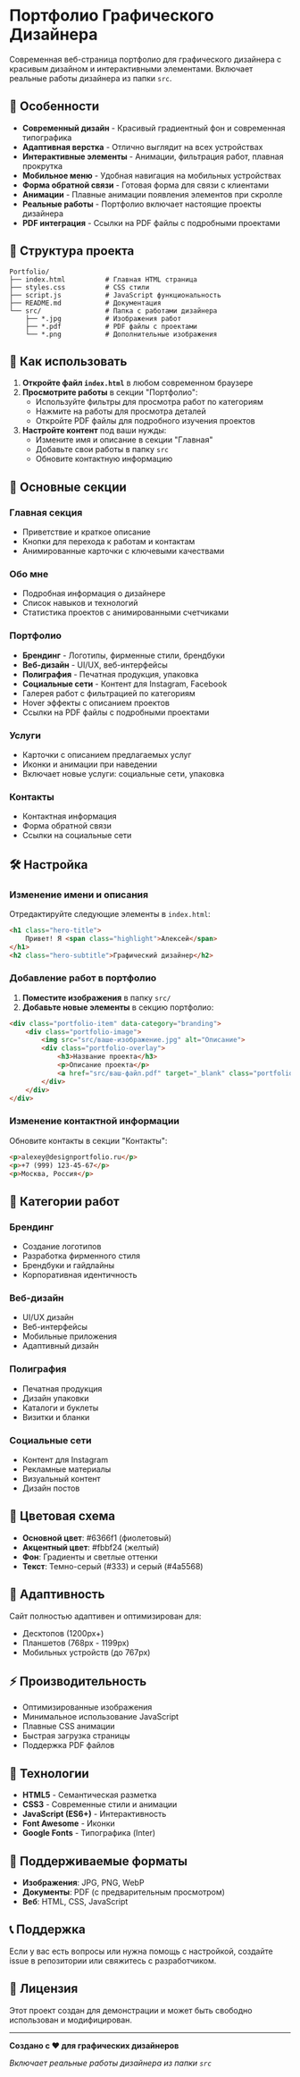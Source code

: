 # Портфолио Графического Дизайнера

Современная веб-страница портфолио для графического дизайнера с красивым дизайном и интерактивными элементами. Включает реальные работы дизайнера из папки `src`.

## 🎨 Особенности

- **Современный дизайн** - Красивый градиентный фон и современная типографика
- **Адаптивная верстка** - Отлично выглядит на всех устройствах
- **Интерактивные элементы** - Анимации, фильтрация работ, плавная прокрутка
- **Мобильное меню** - Удобная навигация на мобильных устройствах
- **Форма обратной связи** - Готовая форма для связи с клиентами
- **Анимации** - Плавные анимации появления элементов при скролле
- **Реальные работы** - Портфолио включает настоящие проекты дизайнера
- **PDF интеграция** - Ссылки на PDF файлы с подробными проектами

## 📁 Структура проекта

```
Portfolio/
├── index.html          # Главная HTML страница
├── styles.css          # CSS стили
├── script.js           # JavaScript функциональность
├── README.md           # Документация
└── src/                # Папка с работами дизайнера
    ├── *.jpg           # Изображения работ
    ├── *.pdf           # PDF файлы с проектами
    └── *.png           # Дополнительные изображения
```

## 🚀 Как использовать

1. **Откройте файл `index.html`** в любом современном браузере
2. **Просмотрите работы** в секции "Портфолио":
   - Используйте фильтры для просмотра работ по категориям
   - Нажмите на работы для просмотра деталей
   - Откройте PDF файлы для подробного изучения проектов
3. **Настройте контент** под ваши нужды:
   - Измените имя и описание в секции "Главная"
   - Добавьте свои работы в папку `src`
   - Обновите контактную информацию

## 🎯 Основные секции

### Главная секция
- Приветствие и краткое описание
- Кнопки для перехода к работам и контактам
- Анимированные карточки с ключевыми качествами

### Обо мне
- Подробная информация о дизайнере
- Список навыков и технологий
- Статистика проектов с анимированными счетчиками

### Портфолио
- **Брендинг** - Логотипы, фирменные стили, брендбуки
- **Веб-дизайн** - UI/UX, веб-интерфейсы
- **Полиграфия** - Печатная продукция, упаковка
- **Социальные сети** - Контент для Instagram, Facebook
- Галерея работ с фильтрацией по категориям
- Hover эффекты с описанием проектов
- Ссылки на PDF файлы с подробными проектами

### Услуги
- Карточки с описанием предлагаемых услуг
- Иконки и анимации при наведении
- Включает новые услуги: социальные сети, упаковка

### Контакты
- Контактная информация
- Форма обратной связи
- Ссылки на социальные сети

## 🛠️ Настройка

### Изменение имени и описания
Отредактируйте следующие элементы в `index.html`:
```html
<h1 class="hero-title">
    Привет! Я <span class="highlight">Алексей</span>
</h1>
<h2 class="hero-subtitle">Графический дизайнер</h2>
```

### Добавление работ в портфолио
1. **Поместите изображения** в папку `src/`
2. **Добавьте новые элементы** в секцию портфолио:
```html
<div class="portfolio-item" data-category="branding">
    <div class="portfolio-image">
        <img src="src/ваше-изображение.jpg" alt="Описание">
        <div class="portfolio-overlay">
            <h3>Название проекта</h3>
            <p>Описание проекта</p>
            <a href="src/ваш-файл.pdf" target="_blank" class="portfolio-link">Смотреть PDF</a>
        </div>
    </div>
</div>
```

### Изменение контактной информации
Обновите контакты в секции "Контакты":
```html
<p>alexey@designportfolio.ru</p>
<p>+7 (999) 123-45-67</p>
<p>Москва, Россия</p>
```

## 📂 Категории работ

### Брендинг
- Создание логотипов
- Разработка фирменного стиля
- Брендбуки и гайдлайны
- Корпоративная идентичность

### Веб-дизайн
- UI/UX дизайн
- Веб-интерфейсы
- Мобильные приложения
- Адаптивный дизайн

### Полиграфия
- Печатная продукция
- Дизайн упаковки
- Каталоги и буклеты
- Визитки и бланки

### Социальные сети
- Контент для Instagram
- Рекламные материалы
- Визуальный контент
- Дизайн постов

## 🎨 Цветовая схема

- **Основной цвет**: #6366f1 (фиолетовый)
- **Акцентный цвет**: #fbbf24 (желтый)
- **Фон**: Градиенты и светлые оттенки
- **Текст**: Темно-серый (#333) и серый (#4a5568)

## 📱 Адаптивность

Сайт полностью адаптивен и оптимизирован для:
- Десктопов (1200px+)
- Планшетов (768px - 1199px)
- Мобильных устройств (до 767px)

## ⚡ Производительность

- Оптимизированные изображения
- Минимальное использование JavaScript
- Плавные CSS анимации
- Быстрая загрузка страницы
- Поддержка PDF файлов

## 🔧 Технологии

- **HTML5** - Семантическая разметка
- **CSS3** - Современные стили и анимации
- **JavaScript (ES6+)** - Интерактивность
- **Font Awesome** - Иконки
- **Google Fonts** - Типографика (Inter)

## 📄 Поддерживаемые форматы

- **Изображения**: JPG, PNG, WebP
- **Документы**: PDF (с предварительным просмотром)
- **Веб**: HTML, CSS, JavaScript

## 📞 Поддержка

Если у вас есть вопросы или нужна помощь с настройкой, создайте issue в репозитории или свяжитесь с разработчиком.

## 📄 Лицензия

Этот проект создан для демонстрации и может быть свободно использован и модифицирован.

---

**Создано с ❤️ для графических дизайнеров**

*Включает реальные работы дизайнера из папки `src`* 